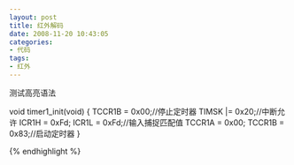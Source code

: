 ```yaml
---
layout: post
title: 红外解码
date: 2008-11-20 10:43:05
categories:
- 代码
tags:
- 红外
---
```


测试高亮语法

void timer1_init(void)
{
    TCCR1B = 0x00;//停止定时器
    TIMSK |= 0x20;//中断允许
    ICR1H  = 0xFd;
    ICR1L  = 0xFd;//输入捕捉匹配值
    TCCR1A = 0x00;
    TCCR1B = 0x83;//启动定时器
}

{% endhighlight %}